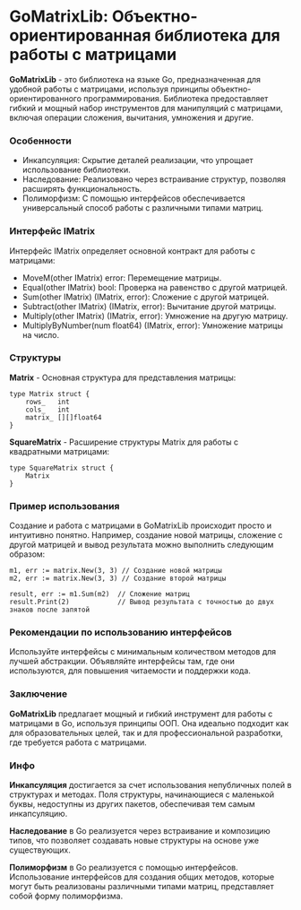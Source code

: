 # GoMatrixLib: Объектно-ориентированная библиотека для работы с матрицами

<b>GoMatrixLib</b> - это библиотека на языке Go, предназначенная для удобной работы с матрицами, используя принципы объектно-ориентированного программирования. Библиотека предоставляет гибкий и мощный набор инструментов для манипуляций с матрицами, включая операции сложения, вычитания, умножения и другие.

### Особенности

- Инкапсуляция: Скрытие деталей реализации, что упрощает использование библиотеки.
- Наследование: Реализовано через встраивание структур, позволяя расширять функциональность.
- Полиморфизм: С помощью интерфейсов обеспечивается универсальный способ работы с различными типами матриц.


### Интерфейс IMatrix

Интерфейс IMatrix определяет основной контракт для работы с матрицами:

- MoveM(other IMatrix) error: Перемещение матрицы.
- Equal(other IMatrix) bool: Проверка на равенство с другой матрицей.
- Sum(other IMatrix) (IMatrix, error): Сложение с другой матрицей.
- Subtract(other IMatrix) (IMatrix, error): Вычитание другой матрицы.
- Multiply(other IMatrix) (IMatrix, error): Умножение на другую матрицу.
- MultiplyByNumber(num float64) (IMatrix, error): Умножение матрицы на число.


### Структуры

<b>Matrix</b> - Основная структура для представления матрицы:

```
type Matrix struct {
    rows_   int
    cols_   int
    matrix_ [][]float64
}
```

<b>SquareMatrix</b> - Расширение структуры Matrix для работы с квадратными матрицами:

```
type SquareMatrix struct {
    Matrix
}
```

### Пример использования

Создание и работа с матрицами в GoMatrixLib происходит просто и интуитивно понятно. Например, создание новой матрицы, сложение с другой матрицей и вывод результата можно выполнить следующим образом:

```
m1, err := matrix.New(3, 3) // Создание новой матрицы
m2, err := matrix.New(3, 3) // Создание второй матрицы

result, err := m1.Sum(m2)  // Сложение матриц
result.Print(2)            // Вывод результата с точностью до двух знаков после запятой
```

### Рекомендации по использованию интерфейсов

Используйте интерфейсы с минимальным количеством методов для лучшей абстракции.
Объявляйте интерфейсы там, где они используются, для повышения читаемости и поддержки кода.


### Заключение

<b>GoMatrixLib</b> предлагает мощный и гибкий инструмент для работы с матрицами в Go, используя принципы ООП. Она идеально подходит как для образовательных целей, так и для профессиональной разработки, где требуется работа с матрицами.




### Инфо
<b>Инкапсуляция</b> достигается за счет использования непубличных полей в структурах и методах. Поля структуры, начинающиеся с маленькой буквы, недоступны из других пакетов, обеспечивая тем самым инкапсуляцию.

<b>Наследование</b> в Go реализуется через встраивание и композицию типов, что позволяет создавать новые структуры на основе уже существующих.

<b>Полиморфизм</b> в Go реализуется с помощью интерфейсов. Использование интерфейсов для создания общих методов, которые могут быть реализованы различными типами матриц, представляет собой форму полиморфизма.



